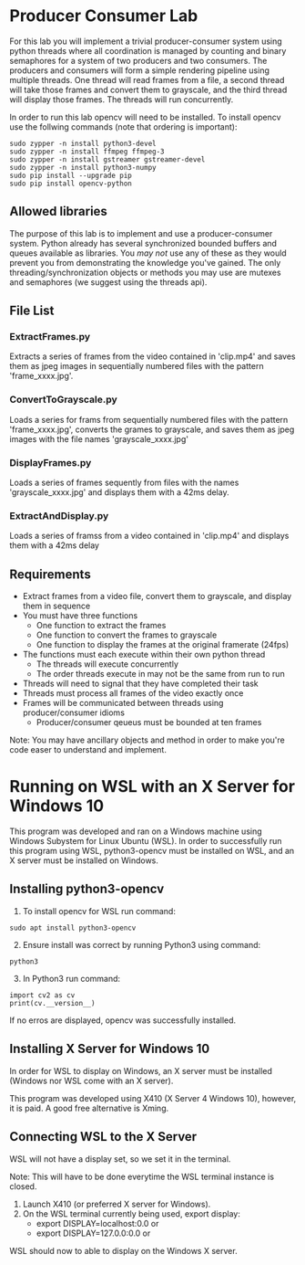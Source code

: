 # Producer Consumer Lab

For this lab you will implement a trivial producer-consumer system using
python threads where all coordination is managed by counting and binary
semaphores for a system of two producers and two consumers. The producers and
consumers will form a simple rendering pipeline using multiple threads. One
thread will read frames from a file, a second thread will take those frames
and convert them to grayscale, and the third thread will display those
frames. The threads will run concurrently.

In order to run this lab opencv will need to be installed. To install opencv
use the follwing commands (note that ordering is important):

    sudo zypper -n install python3-devel
    sudo zypper -n install ffmpeg ffmpeg-3
    sudo zypper -n install gstreamer gstreamer-devel
    sudo zypper -n install python3-numpy
    sudo pip install --upgrade pip
    sudo pip install opencv-python

## Allowed libraries
The purpose of this lab is to implement and use a producer-consumer system.
Python already has several synchronized bounded buffers and queues available 
as libraries. You *may not* use any of these as they would prevent you from 
demonstrating the knowledge you've gained. The only threading/synchronization
objects or methods you may use are mutexes and semaphores (we suggest using
the threads api).

## File List
### ExtractFrames.py
Extracts a series of frames from the video contained in 'clip.mp4' and saves 
them as jpeg images in sequentially numbered files with the pattern
'frame_xxxx.jpg'.

### ConvertToGrayscale.py
Loads a series for frams from sequentially numbered files with the pattern
'frame_xxxx.jpg', converts the grames to grayscale, and saves them as jpeg
images with the file names 'grayscale_xxxx.jpg'

### DisplayFrames.py
Loads a series of frames sequently from files with the names
'grayscale_xxxx.jpg' and displays them with a 42ms delay.

### ExtractAndDisplay.py
Loads a series of framss from a video contained in 'clip.mp4' and displays 
them with a 42ms delay

## Requirements
* Extract frames from a video file, convert them to grayscale, and display
them in sequence
* You must have three functions
  * One function to extract the frames
  * One function to convert the frames to grayscale
  * One function to display the frames at the original framerate (24fps)
* The functions must each execute within their own python thread
  * The threads will execute concurrently
  * The order threads execute in may not be the same from run to run
* Threads will need to signal that they have completed their task
* Threads must process all frames of the video exactly once
* Frames will be communicated between threads using producer/consumer idioms
  * Producer/consumer qeueus must be bounded at ten frames

Note: You may have ancillary objects and method in order to make you're code easer to understand and implement.

# Running on WSL with an X Server for Windows 10
This program was developed and ran on a Windows machine using Windows Subystem for Linux Ubuntu (WSL). 
In order to successfully run this program using WSL, python3-opencv must be installed on WSL, and an X server must be installed on Windows. 

## Installing python3-opencv
1. To install opencv for WSL run command:
```
sudo apt install python3-opencv
```
2. Ensure install was correct by running Python3 using command:
```
python3
```
3. In Python3 run command:
```
import cv2 as cv
print(cv.__version__)
```
If no erros are displayed, opencv was successfully installed.
## Installing X Server for Windows 10
In order for WSL to display on Windows, an X server must be installed (Windows nor WSL come with an X server).

This program was developed using X410 (X Server 4 Windows 10), however, it is paid. A good free alternative is Xming. 

## Connecting WSL to the X Server
WSL will not have a display set, so we set it in the terminal.

Note: This will have to be done everytime the WSL terminal instance is closed.
1. Launch X410 (or preferred X server for Windows).
2. On the WSL terminal currently being used, export display:
    * export DISPLAY=localhost:0.0 or 
    * export DISPLAY=127.0.0:0.0 or

WSL should now to able to display on the Windows X server.


